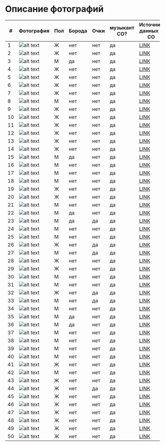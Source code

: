 # Описание фотографий


| # | Фотография | Пол | Борода | Очки | музыкант СО? | Источник данных о СО | Источник фото |
|---|---|---|---|---|---|---|---|
|1      |![alt text](1.png)  |  Ж  |   нет  |  нет |      да      | [LINK](https://orchestra47.ru/sostav/first-violins/)| [LINK](https://vk.com/id27939298)|
|2      |![alt text](2.png)  |  Ж  |   нет  |  нет |      да      | [LINK](https://orchestra47.ru/sostav/first-violins/)| [LINK](https://vk.com/id603857)|
|3      |![alt text](3.png)  |  М  |   да   |  нет |      да      | [LINK](https://orchestra47.ru/sostav/first-violins/)| [LINK](https://vk.com/starodubcevmusic)|
|4      |![alt text](4.png)  |  Ж  |   нет  |  нет |      да      | [LINK](https://orchestra47.ru/sostav/first-violins/)| [LINK](https://vk.com/orange_daria)|
|5      |![alt text](5.png)  |  Ж  |   нет  |  нет |      да      | [LINK](https://orchestra47.ru/sostav/first-violins/)| [LINK](https://vk.com/apollinariia)|
|6      |![alt text](6.png)  |  Ж  |   нет  |  нет |      да      | [LINK](https://orchestra47.ru/sostav/first-violins/)| [LINK](https://vk.com/podgorik)|
|7      |![alt text](7.png)  |  Ж  |   нет  |  нет |      да      | [LINK](https://orchestra47.ru/sostav/first-violins/)| [LINK](https://vk.com/koteika_katerina)|
|8      |![alt text](8.png)  |  М  |   нет  |  нет |      да      | [LINK](https://klassika-spb.ru/orkestr/sostav-simfonicheskogo-orkestra-klassika.html)| [LINK](https://vk.com/trumplan)|
|9      |![alt text](9.png)  |  Ж  |   нет  |  нет |      да      | [LINK](https://orchestra47.ru/sostav/second-violins/)| [LINK](https://vk.com/natusya1991)|
|10     |![alt text](10.png) |  Ж  |   нет  |  нет |      да      | [LINK](https://orchestra47.ru/sostav/second-violins/)| [LINK](https://vk.com/id418558015)|
|11     |![alt text](11.png) |  Ж  |   нет  |  нет |      да      | [LINK](https://orchestra47.ru/sostav/second-violins/)| [LINK](https://vk.com/aspr_hbc)|
|12     |![alt text](12.png) |  Ж  |   нет  |  нет |      да      | [LINK](https://orchestra47.ru/sostav/second-violins/)| [LINK](https://vk.com/yanamir_1995)|
|13     |![alt text](13.png) |  Ж  |   нет  |  нет |      да      | [LINK](https://orchestra47.ru/sostav/second-violins/)| [LINK](https://vk.com/id73239154)|
|14     |![alt text](14.png) |  Ж  |   нет  |  нет |      да      | [LINK](https://orchestra47.ru/sostav/second-violins/)| [LINK](https://vk.com/adriana.chuba10)|
|15     |![alt text](15.png) |  М  |   да   |  нет |      да      | [LINK](https://orchestra47.ru/sostav/first-violins/) | [LINK](https://vk.com/vdanilevskiy)|
|16     |![alt text](16.png) |  М  |   нет  |  нет |      да      | [LINK](https://orchestra47.ru/sostav/violas/)| [LINK](https://vk.com/viagabekov)|
|17     |![alt text](17.png) |  М  |   нет  |  нет |      да      | [LINK](https://orchestra47.ru/sostav/french-horns/)| [LINK](https://vk.com/id16513947)| 
|18     |![alt text](18.png) |  М  |   нет  |  нет |      да      | [LINK](https://orchestra47.ru/sostav/truby/)| [LINK](https://vk.com/vasialeshenko)|
|19     |![alt text](19.png) |  Ж  |   нет  |  нет |      да      | [LINK](https://orchestra47.ru/sostav/violas/)| [LINK](https://vk.com/olgavasilevs)|
|20     |![alt text](20.jpg) |  Ж  |   нет  |  нет |      да      | [LINK](https://orchestra47.ru/sostav/violas/)| [LINK](https://vk.com/lina.brikova)|
|21     |![alt text](21.png) |  М  |   нет  |  нет |      да      | [LINK](https://orchestra47.ru/sostav/cellos/)| [LINK](https://vk.com/kikka)|
|22     |![alt text](22.png) |  М  |   да   |  нет |      да      | [LINK](https://orchestra47.ru/sostav/cellos/)| [LINK](https://vk.com/igor_botvin)|
|23     |![alt text](23.jpg) |  М  |   да   |  да  |      да      | [LINK](https://orchestra47.ru/sostav/cellos/)| [LINK](https://vk.com/id_632876587923)|
|24     |![alt text](24.png) |  М  |   нет  |  нет |      да      | [LINK](https://orchestra47.ru/sostav/trombones/)| [LINK](https://vk.com/id176752890)|
|25     |![alt text](25.png) |  М  |   нет  |  нет |      да      | [LINK](https://orchestra47.ru/sostav/tuba/)| [LINK](https://vk.com/id5304350)|
|26     |![alt text](26.png) |  Ж  |   нет  |  да  |      да      | [LINK](https://orchestra47.ru/sostav/cellos/)| [LINK](https://vk.com/lihoe_kalanchoe)|
|27     |![alt text](27.png) |  М  |   нет  |  да  |      да      | [LINK](https://orchestra47.ru/sostav/double-basses/)| [LINK](https://vk.com/maestrolenz)|
|28     |![alt text](28.png) |  Ж  |   нет  |  нет |      да      | [LINK](https://orchestra47.ru/sostav/flutes/)| [LINK](https://vk.com/a.shabronova)|
|29     |![alt text](29.png) |  Ж  |   нет  |  нет |      да      | [LINK](https://orchestra47.ru/sostav/trombones/)| [LINK](https://vk.com/i1cooperson)|
|30     |![alt text](30.png) |  М  |   нет  |  нет |      да      | [LINK](https://andreyev-orchestra.ru/kollektiv/balalajki-primyi/aleksandr-shhipiczin-zasluzhennyij-artist-rossii,-konczertmejster-gruppyi-balalaek-prim,-solist-orkestra.html)| [LINK](https://vk.com/id59126200)|
|31     |![alt text](31.png) |  М  |   нет  |  нет |      да      | [LINK](https://orchestra47.ru/sostav/oboes/)| [LINK](https://vk.com/alexeygolovin)|
|32     |![alt text](32.png) |  Ж  |   нет  |  да  |      да      | [LINK](https://orchestra47.ru/sostav/flutes/)| [LINK](https://vk.com/albums217461755)|
|33     |![alt text](33.png) |  М  |   нет  |  да |      да      | [LINK](https://andreyev-orchestra.ru/kollektiv/domryi-altovyie-ii/elena-dernova-konczertmejster-gruppyi-ii-altovyix-domr.html)| [LINK](https://vk.com/elenadernova)|
|34     |![alt text](34.png) |  М  |   нет  |  нет |      да      | [LINK](https://andreyev-orchestra.ru/kollektiv/domryi-altovyie-i/svetlana-smolyar-konczertmejster-gruppyi-altovyix-domr,-solistka-orkestra.html)| [LINK](https://vk.com/smsmusic)|
|35     |![alt text](35.png) |  М  |   да   |  нет |      да      | [LINK](https://orchestra47.ru/sostav/clarinets/)| [LINK](https://vk.com/savela_la)|
|36     |![alt text](36.jpg) |  М  |   да   |  нет |      да      | [LINK](https://orchestra47.ru/sostav/clarinets/)| [LINK](https://vk.com/id1094145)| 
|37     |![alt text](37.png) |  М  |   нет  |  нет |      да      | [LINK](https://orchestra47.ru/sostav/trombones/)| [LINK](https://vk.com/uskovkarpinskiy)|
|38     |![alt text](38.png) |  М  |   нет  |  нет |      да      | [LINK](https://orchestra47.ru/sostav/percussion/)| [LINK](https://vk.com/id282339730)|
|39     |![alt text](39.png) |  М  |   нет  |  нет |      да      | [LINK](https://orchestra47.ru/sostav/percussion/)| [LINK](https://vk.com/id154774951)
|40     |![alt text](40.png) |  М  |   нет  |  нет |      да      | [LINK](https://orchestra47.ru/sostav/percussion/)| [LINK](https://vk.com/id797377)|
|41     |![alt text](41.png) |  Ж  |   нет  |  нет |      да      | [LINK](https://orchestra47.ru/sostav/Piano-and-celesta/)| [LINK](https://vk.com/sofia.kovtun)|
|42     |![alt text](42.png) |  М  |   нет  |  нет |      да      | [LINK](https://orchestra47.ru/sostav/Piano-and-celesta/)| [LINK](https://vk.com/symangram)|
|43     |![alt text](43.png) |  Ж  |   нет  |  нет |      да      | [LINK](https://andreyev-orchestra.ru/kollektiv/domryi-malyie-i/inna-ulyanova-konczertmejster-gruppyi-malyix-domr.html)| [LINK](https://vk.com/gladovskaya)|
|44     |![alt text](44.png) |  Ж  |   нет  |  да  |      да      | [LINK](https://andreyev-orchestra.ru/kollektiv/domryi-malyie-i/tatyana-kostyanaya-solistka-orkestra.html)| [LINK](https://vk.com/id411985863)|
|45     |![alt text](45.png) |  Ж  |   нет  |  нет |      да      | [LINK](https://andreyev-orchestra.ru/kollektiv/domryi-malyie-i/mariya-gafarova.html)| [LINK](https://vk.com/marias79)|
|46     |![alt text](46.png) |  Ж  |   нет  |  нет |      да      | [LINK](https://andreyev-orchestra.ru/kollektiv/domryi-malyie-i/natalya-skobkina.html)| [LINK](https://vk.com/vizagnataliaskobkina)|
|47     |![alt text](47.png) |  Ж  |   нет  |  нет |      да      | [LINK](https://andreyev-orchestra.ru/kollektiv/domryi-malyie-i/anastasiya-fedoseenko-solistka-orkestra.html)| [LINK](https://vk.com/afedoseenko)|
|48     |![alt text](48.png) |  Ж  |   нет  |  нет |      да      | [LINK](https://andreyev-orchestra.ru/kollektiv/domryi-malyie-i/mariya-xrupenkova.html)| [LINK](https://vk.com/id2451905)|
|49     |![alt text](49.png) |  Ж  |   нет  |  нет |      да      | [LINK](https://andreyev-orchestra.ru/kollektiv/domryi-malyie-i/ekaterina-shirokova-solistka-orkestra.html)| [LINK](https://vk.com/ekaterinashir)|
|50     |![alt text](50.png) |  Ж  |   нет  |  нет |      да      | [LINK](https://andreyev-orchestra.ru/kollektiv/domryi-malyie-ii/irina-anashkina.html)| [LINK](https://vk.com/id220091345)|

